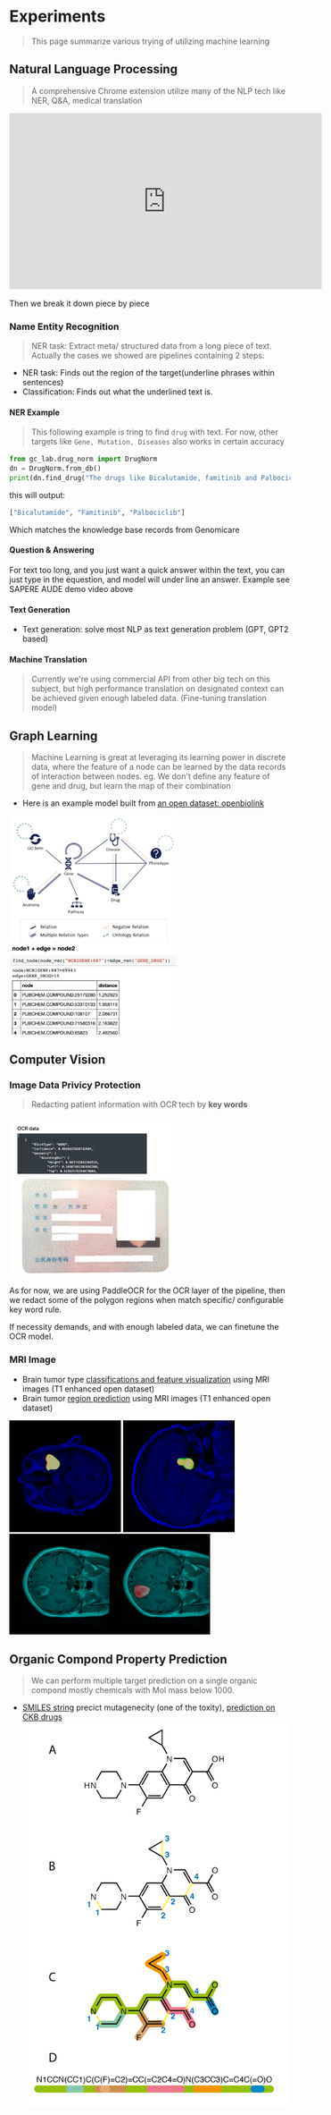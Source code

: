 # Experiments
> This page summarize various trying of utilizing machine learning 

## Natural Language Processing
> A comprehensive Chrome extension utilize many of the NLP tech like NER, Q&A, medical translation

<iframe width="560" height="315" src="https://www.youtube.com/embed/-lxs1R08DNQ" frameborder="0" allow="accelerometer; autoplay; clipboard-write; encrypted-media; gyroscope; picture-in-picture" allowfullscreen></iframe>

Then we break it down piece by piece

### **Name Entity Recognition**

> NER task: Extract meta/ structured data from a long piece of text. Actually the cases we showed are pipelines containing 2 steps:
* NER task: Finds out the region of the target(underline phrases within sentences)
* Classification: Finds out what the underlined text is.

#### NER Example
> This following example is tring to find ```drug``` with text. For now, other targets like ```Gene, Mutation, Diseases``` also works in certain accuracy

```python
from gc_lab.drug_norm import DrugNorm
dn = DrugNorm.from_db()
print(dn.find_drug("The drugs like Bicalutamide, famitinib and Palbociclib."))
```

this will output:
```python
["Bicalutamide", "Famitinib", "Palbociclib"]
```

Which matches the knowledge base records from Genomicare

#### Question & Answering
For text too long, and you just want a quick answer within the text, you can just type in the equestion, and model will under line an answer. Example see SAPERE AUDE demo video above

#### Text Generation
* Text generation: solve most NLP as text generation problem (GPT, GPT2 based)

#### Machine Translation
> Currently we're using commercial API from other big tech on this subject, but high performance translation on designated context can be achieved given enough labeled data. (Fine-tuning translation model)

## Graph Learning
> Machine Learning is great at leveraging its learning power in discrete data, where the feature of a node can be learned by the data records of interaction between nodes. eg. We don't define any feature of gene and drug,  but learn the map of their combination

* Here is an example model built from [an open dataset: openbiolink](https://github.com/OpenBioLink/OpenBioLink)

<img src="imgs/openbiolink2.png" width=300>
<img src="imgs/openbiolink1.png" width=300>

## Computer Vision
### Image Data Privicy Protection
> Redacting patient information with OCR tech by **key words**

<img src="imgs/blackops.png" width=300>

As for now, we are using PaddleOCR for the OCR layer of the pipeline, then we redact some of the polygon regions when match specific/ configurable key word rule.

If necessity demands, and with enough labeled data, we can finetune the OCR model.

### MRI Image
* Brain tumor type [classifications and feature visualization](tumor_type_classification_and_its_implications.html) using MRI images (T1 enhanced open dataset)
* Brain tumor [region prediction](region_prediction.html) using MRI images (T1 enhanced open dataset)

<img src="imgs/mri_region.jpeg" width=200>
<img src="imgs/mri_region2.jpeg" width=200>
<img src="imgs/mri_region3.jpeg" width=360>

## Organic Compond Property Prediction
> We can perform multiple target prediction on a single organic compond mostly chemicals with Mol mass below 1000.

* [SMILES string](https://en.wikipedia.org/wiki/Simplified_molecular-input_line-entry_system) precict mutagenecity (one of the toxity), [prediction on CKB drugs](toxity_prediction_ames.html)
![smiles string example](imgs/SMILES.png)
